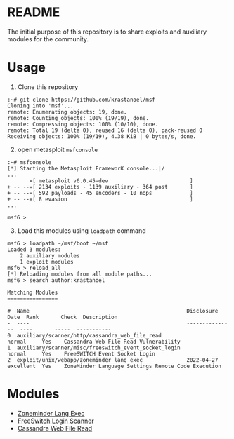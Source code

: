 # README
The initial purpose of this repository is to share exploits and auxiliary modules for the community.

# Usage
1. Clone this repository
```
:~# git clone https://github.com/krastanoel/msf
Cloning into 'msf'...
remote: Enumerating objects: 19, done.
remote: Counting objects: 100% (19/19), done.
remote: Compressing objects: 100% (10/10), done.
remote: Total 19 (delta 0), reused 16 (delta 0), pack-reused 0
Receiving objects: 100% (19/19), 4.38 KiB | 0 bytes/s, done.
```
2. open metasploit `msfconsole`
```
:~# msfconsole
[*] Starting the Metasploit FrameworK console...|/
...
       =[ metasploit v6.0.45-dev                          ]
+ -- --=[ 2134 exploits - 1139 auxiliary - 364 post       ]
+ -- --=[ 592 payloads - 45 encoders - 10 nops            ]
+ -- --=[ 8 evasion                                       ]
...

msf6 >
```
3. Load this modules using `loadpath` command
```
msf6 > loadpath ~/msf/boot ~/msf
Loaded 3 modules:
    2 auxiliary modules
    1 exploit modules
msf6 > reload_all
[*] Reloading modules from all module paths...
msf6 > search author:krastanoel

Matching Modules
================

#  Name                                                  Disclosure Date  Rank       Check  Description
-  ----                                                  ---------------  ----       -----  -----------
0  auxiliary/scanner/http/cassandra_web_file_read                         normal     Yes    Cassandra Web File Read Vulnerability
1  auxiliary/scanner/misc/freeswitch_event_socket_login                   normal     Yes    FreeSWITCH Event Socket Login
2  exploit/unix/webapp/zoneminder_lang_exec              2022-04-27       excellent  Yes    ZoneMinder Language Settings Remote Code Execution
```

# Modules
* [Zoneminder Lang Exec](exploits/unix/webapp/zoneminder_lang_exec.rb)
* [FreeSwitch Login Scanner](auxiliary/scanner/misc/freeswitch_event_socket_login.rb)
* [Cassandra Web File Read](auxiliary/scanner/http/cassandra_web_file_read)
